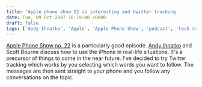 ```yaml
---
title: 'Apple phone show 22 is interesting and twitter tracking'
date: Tue, 09 Oct 2007 10:19:40 +0000
draft: false
tags: ['Andy Ihnatko', 'Apple', 'Apple Phone Show', 'podcast', 'tech related', 'Uncategorized']
---
```


[Apple Phone Show no. 22](http://applephoneshow.com/index.php/archives/938) is a particularly good episode. [Andy Ihnatko](http://www.cwob.com/) and Scott Bourne discuss how to use the iPhone in real-life situations. It's a precursor of things to come in the near future. I've decided to try Twitter tracking which works by you selecting which words you want to follow. The messages are then sent straight to your phone and you follow any conversations on the topic.